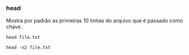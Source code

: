 ### head

Mostra por padrão as primeiras 10 linhas do arquivo que é passado como chave.

		
``head file.txt``

``head -n2 file.txt``


